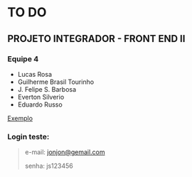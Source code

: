 # TO DO
## PROJETO INTEGRADOR - FRONT END II

### Equipe 4
- Lucas Rosa
- Guilherme Brasil Tourinho
- J. Felipe S. Barbosa
- Everton Silverio
- Eduardo Russo

[Exemplo](https://eversilverio.github.io/DH/FrontEnd_II/proj_integrador/index.html)

### Login teste:
> e-mail: jonjon@gemail.com
> 
> senha: js123456

